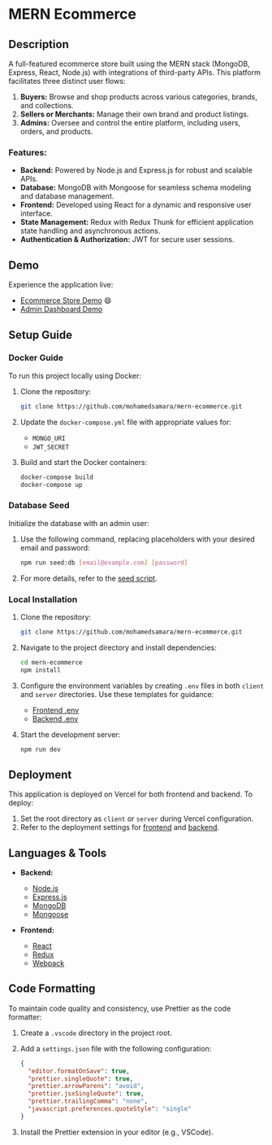 # MERN Ecommerce

## Description

A full-featured ecommerce store built using the MERN stack (MongoDB, Express, React, Node.js) with integrations of third-party APIs. This platform facilitates three distinct user flows:

1. **Buyers:** Browse and shop products across various categories, brands, and collections.
2. **Sellers or Merchants:** Manage their own brand and product listings.
3. **Admins:** Oversee and control the entire platform, including users, orders, and products.

### Features:

- **Backend:** Powered by Node.js and Express.js for robust and scalable APIs.
- **Database:** MongoDB with Mongoose for seamless schema modeling and database management.
- **Frontend:** Developed using React for a dynamic and responsive user interface.
- **State Management:** Redux with Redux Thunk for efficient application state handling and asynchronous actions.
- **Authentication & Authorization:** JWT for secure user sessions.

## Demo

Experience the application live:
- [Ecommerce Store Demo](https://mern-store-gold.vercel.app) 😄
- [Admin Dashboard Demo](https://mernstore-bucket.s3.us-east-2.amazonaws.com/admin.mp4)

## Setup Guide

### Docker Guide

To run this project locally using Docker:

1. Clone the repository:
   ```bash
   git clone https://github.com/mohamedsamara/mern-ecommerce.git
   ```

2. Update the `docker-compose.yml` file with appropriate values for:
   - `MONGO_URI`
   - `JWT_SECRET`

3. Build and start the Docker containers:
   ```bash
   docker-compose build
   docker-compose up
   ```

### Database Seed

Initialize the database with an admin user:

1. Use the following command, replacing placeholders with your desired email and password:
   ```bash
   npm run seed:db [email@example.com] [password]
   ```

2. For more details, refer to the [seed script](server/utils/seed.js).

### Local Installation

1. Clone the repository:
   ```bash
   git clone https://github.com/mohamedsamara/mern-ecommerce.git
   ```

2. Navigate to the project directory and install dependencies:
   ```bash
   cd mern-ecommerce
   npm install
   ```

3. Configure the environment variables by creating `.env` files in both `client` and `server` directories. Use these templates for guidance:
   - [Frontend .env](client/.env.example)
   - [Backend .env](server/.env.example)

4. Start the development server:
   ```bash
   npm run dev
   ```

## Deployment

This application is deployed on Vercel for both frontend and backend. To deploy:

1. Set the root directory as `client` or `server` during Vercel configuration.
2. Refer to the deployment settings for [frontend](client/vercel.json) and [backend](server/vercel.json).

## Languages & Tools

- **Backend:**
  - [Node.js](https://nodejs.org/)
  - [Express.js](https://expressjs.com/)
  - [MongoDB](https://www.mongodb.com/)
  - [Mongoose](https://mongoosejs.com/)

- **Frontend:**
  - [React](https://reactjs.org/)
  - [Redux](https://redux.js.org/)
  - [Webpack](https://webpack.js.org/)

## Code Formatting

To maintain code quality and consistency, use Prettier as the code formatter:

1. Create a `.vscode` directory in the project root.
2. Add a `settings.json` file with the following configuration:

   ```json
   {
     "editor.formatOnSave": true,
     "prettier.singleQuote": true,
     "prettier.arrowParens": "avoid",
     "prettier.jsxSingleQuote": true,
     "prettier.trailingComma": "none",
     "javascript.preferences.quoteStyle": "single"
   }
   ```

3. Install the Prettier extension in your editor (e.g., VSCode).

